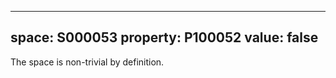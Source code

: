   ---
  space: S000053
  property: P100052
  value: false
  ---
  
  The space is non-trivial by definition.
